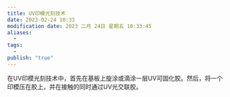 ```yaml
---
title: UV印模光刻技术
date: 2023-02-24 10:33
modification date: 2023 二月 24日 星期五 10:33:45
aliases:
  - 
tags:
  - 
publish: "true"
---
```


在UV印模光刻技术中，首先在基板上旋涂或滴涂一层UV可固化胶。然后，将一个印模压在胶上，并在接触的同时通过UV光交联胶。
